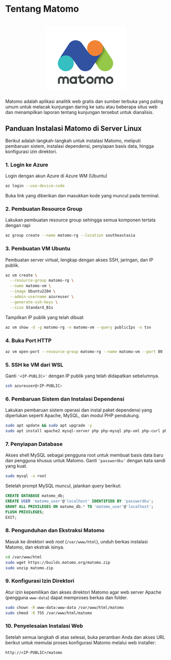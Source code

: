 
# Tentang Matomo
<h1 align="center"><img src="https://raw.githubusercontent.com/felfel2305/kdjk-project/main/matomo%20logo.png"></h1>

Matomo adalah aplikasi analitik web gratis dan sumber terbuka yang paling umum untuk melacak kunjungan daring ke satu atau beberapa situs web dan menampilkan laporan tentang kunjungan tersebut untuk dianalisis.


## Panduan Instalasi Matomo di Server Linux

Berikut adalah langkah-langkah untuk instalasi Matomo, meliputi pembaruan sistem, instalasi dependensi, penyiapan basis data, hingga konfigurasi izin direktori.

### 1\. Login ke Azure

Login dengan akun Azure di Azure WM (Ubuntu)

```bash
az login --use-device-code
```

Buka link yang diberikan dan masukkan kode yang muncul pada terminal.

### 2\. Pembuatan Resource Group

Lakukan pembuatan resource group sehingga semua komponen tertata dengan rapi

```bash
az group create --name matomo-rg --location southeastasia
```

### 3\. Pembuatan VM Ubuntu

Pembuatan server virtual, lengkap dengan akses SSH, jaringan, dan IP publik.

```bash
az vm create \
  --resource-group matomo-rg \
  --name matomo-vm \
  --image Ubuntu2204 \
  --admin-username azureuser \
  --generate-ssh-keys \
  --size Standard_B1s
```

Tampilkan IP publik yang telah dibuat

```bash
az vm show -d -g matomo-rg -n matomo-vm --query publicIps -o tsv
```

### 4\. Buka Port HTTP

```bash
az vm open-port --resource-group matomo-rg --name matomo-vm --port 80
```

### 5\. SSH ke VM dari WSL

Ganti `'<IP-PUBLIC>'` dengan IP publik yang telah didapatkan sebelumnya.

```bash
ssh azureuser@<IP-PUBLIC>
```

### 6\. Pembaruan Sistem dan Instalasi Dependensi

Lakukan pembaruan sistem operasi dan instal paket dependensi yang diperlukan seperti Apache, MySQL, dan modul PHP pendukung.

```bash
sudo apt update && sudo apt upgrade -y
sudo apt install apache2 mysql-server php php-mysql php-xml php-curl php-gd php-cli php-mbstring unzip -y
```

### 7\. Penyiapan Database 

Akses shell MySQL sebagai pengguna root untuk membuat basis data baru dan pengguna khusus untuk Matomo. Ganti `'passwordku'` dengan kata sandi yang kuat.

```bash
sudo mysql -u root
```

Setelah prompt MySQL muncul, jalankan *query* berikut:

```sql
CREATE DATABASE matomo_db;
CREATE USER 'matomo_user'@'localhost' IDENTIFIED BY 'passwordku';
GRANT ALL PRIVILEGES ON matomo_db.* TO 'matomo_user'@'localhost';
FLUSH PRIVILEGES;
EXIT;
```

### 8\. Pengunduhan dan Ekstraksi Matomo

Masuk ke direktori *web root* (`/var/www/html`), unduh berkas instalasi Matomo, dan ekstrak isinya.

```bash
cd /var/www/html
sudo wget https://builds.matomo.org/matomo.zip
sudo unzip matomo.zip
```

### 9\. Konfigurasi Izin Direktori

Atur izin kepemilikan dan akses direktori Matomo agar web server Apache (pengguna `www-data`) dapat memproses berkas dan folder.

```bash
sudo chown -R www-data:www-data /var/www/html/matomo
sudo chmod -R 755 /var/www/html/matomo
```

### 10\. Penyelesaian Instalasi Web

Setelah semua langkah di atas selesai, buka peramban Anda dan akses URL berikut untuk memulai proses konfigurasi Matomo melalui web installer:

```
http://<IP-PUBLIC>/matomo
```
